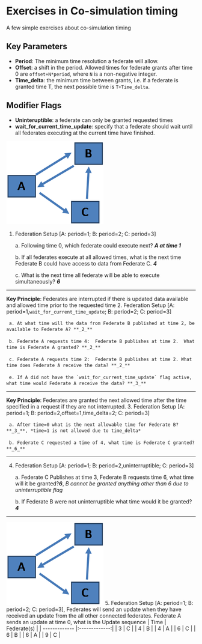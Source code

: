 # Exercises in Co-simulation timing
A few simple exercises about co-simulation timing

## Key Parameters

-   **Period**: The minimum time resolution a federate will allow.  
-   **Offset**: a shift in the period.  Allowed times for federate grants after time 0 are `offset+N*period`, where `N` is a non-negative integer.
-   **Time_delta**: the minimum time between grants, i.e. if a federate is granted time T, the next possible time is `T+Time_delta`.  

## Modifier Flags

-   **Uninteruptible**: a federate can only be granted requested times
-   **wait_for_current_time_update**:  specify that a federate should wait until all federates executing at the current time have finished.  

![alt text](../img/timing_fed_setup.png "Exercise Federate Setup")

1.  Federation Setup \[A:  period=1; B:  period=2; C:  period=3\]

    a. 	Following time 0, which federate could execute next? **_A at time 1_**

    b. 	If all federates execute at all allowed times, what is the next time Federate B could have access to data from Federate C.  **_4_**

    c. 	What is the next time all federate will be able to execute simultaneously? **_6_**

***

**Key Principle**:  Federates are interrupted if there is updated data available and allowed time prior to the requested time
2.	 Federation Setup \[A:  period=1,`wait_for_current_time_update`; B:  period=2; C:  period=3\]

     a.	At what time will the data from Federate B published at time 2, be available to Federate A? **_2_**

     b.	Federate A requests time 4:  Federate B publishes at time 2.  What time is Federate A granted? **_2_**

     c.	Federate A requests time 2:  Federate B publishes at time 2. What time does Federate A receive the data? **_2_**

     e.	If A did not have the `wait_for_current_time_update` flag active, what time would Federate A receive the data? **_3_**


***
**Key Principle**:  Federates are granted the next allowed time after the time specified in a request if they are not interrupted.
3.	 Federation Setup \[A:  period=1; B:  period=2,offset=1,time_delta=2; C:  period=3\]

     a.	After time=0 what is the next allowable time for Federate B? **_3_**, *time=1 is not allowed due to time_delta*

     b.	Federate C requested a time of 4, what time is Federate C granted? **_6_**

***
4.  Federation Setup \[A:  period=1; B:  period=2,uninterruptible; C:  period=3\]

    a.	Federate C Publishes at time 3,  Federate B requests time 6, what time will it be granted?**_6_**, _B cannot be granted anything other than 6 due to uninterruptible flag_

    b.	If Federate B were not uninterruptible what time would it be granted? **_4_**
***
![alt text](../img/timing_fed_setup.png "Exercise Federate Setup")
5.	Federation Setup \[A:  period=1; B:  period=2; C:  period=3\], Federates will send an update when they have received an update from the all other connected federates.  Federate A sends an update at time 0, what is the Update sequence
| Time        | Federate(s)     |
| ------------- |:-------------:|
|    3   |   C    |
|    4   |   B    |
|    4   |   A    |
|    6   |   C    |
|    6   |   B    |
|    6   |   A    |
|    9   |   C    |
